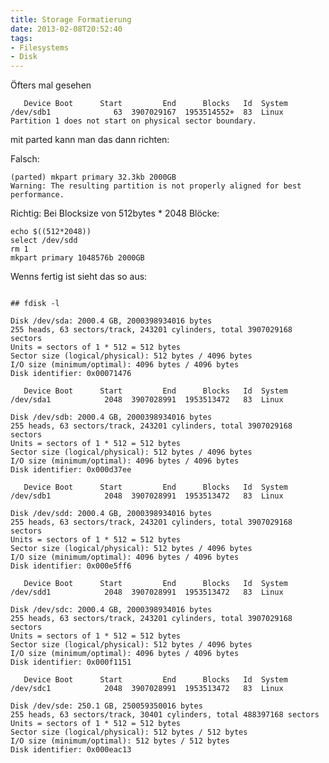 ```yaml
---
title: Storage Formatierung
date: 2013-02-08T20:52:40
tags: 
- Filesystems
- Disk
---
```


Öfters mal gesehen

       Device Boot      Start         End      Blocks   Id  System
    /dev/sdb1              63  3907029167  1953514552+  83  Linux
    Partition 1 does not start on physical sector boundary.

mit parted kann man das dann richten:

Falsch:

    (parted) mkpart primary 32.3kb 2000GB
    Warning: The resulting partition is not properly aligned for best performance.

Richtig:
Bei Blocksize von 512bytes * 2048 Blöcke:

    echo $((512*2048))
    select /dev/sdd
    rm 1
    mkpart primary 1048576b 2000GB

Wenns fertig ist sieht das so aus:

~~~

## fdisk -l

Disk /dev/sda: 2000.4 GB, 2000398934016 bytes
255 heads, 63 sectors/track, 243201 cylinders, total 3907029168 sectors
Units = sectors of 1 * 512 = 512 bytes
Sector size (logical/physical): 512 bytes / 4096 bytes
I/O size (minimum/optimal): 4096 bytes / 4096 bytes
Disk identifier: 0x00071476

   Device Boot      Start         End      Blocks   Id  System
/dev/sda1            2048  3907028991  1953513472   83  Linux

Disk /dev/sdb: 2000.4 GB, 2000398934016 bytes
255 heads, 63 sectors/track, 243201 cylinders, total 3907029168 sectors
Units = sectors of 1 * 512 = 512 bytes
Sector size (logical/physical): 512 bytes / 4096 bytes
I/O size (minimum/optimal): 4096 bytes / 4096 bytes
Disk identifier: 0x000d37ee

   Device Boot      Start         End      Blocks   Id  System
/dev/sdb1            2048  3907028991  1953513472   83  Linux

Disk /dev/sdd: 2000.4 GB, 2000398934016 bytes
255 heads, 63 sectors/track, 243201 cylinders, total 3907029168 sectors
Units = sectors of 1 * 512 = 512 bytes
Sector size (logical/physical): 512 bytes / 4096 bytes
I/O size (minimum/optimal): 4096 bytes / 4096 bytes
Disk identifier: 0x000e5ff6

   Device Boot      Start         End      Blocks   Id  System
/dev/sdd1            2048  3907028991  1953513472   83  Linux

Disk /dev/sdc: 2000.4 GB, 2000398934016 bytes
255 heads, 63 sectors/track, 243201 cylinders, total 3907029168 sectors
Units = sectors of 1 * 512 = 512 bytes
Sector size (logical/physical): 512 bytes / 4096 bytes
I/O size (minimum/optimal): 4096 bytes / 4096 bytes
Disk identifier: 0x000f1151

   Device Boot      Start         End      Blocks   Id  System
/dev/sdc1            2048  3907028991  1953513472   83  Linux

Disk /dev/sde: 250.1 GB, 250059350016 bytes
255 heads, 63 sectors/track, 30401 cylinders, total 488397168 sectors
Units = sectors of 1 * 512 = 512 bytes
Sector size (logical/physical): 512 bytes / 512 bytes
I/O size (minimum/optimal): 512 bytes / 512 bytes
Disk identifier: 0x000eac13

~~~
